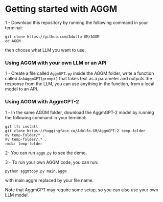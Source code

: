# Getting started with AGGM

1 - Download this repository by running the following command in your terminal:

```
git clone https://github.com/Adolfo-GM/AGGM
cd AGGM
```

then choose what LLM you want to use.

### Using AGGM with your own LLM or an API


1 - Create a file called ```AggmGPT.py``` inside the AGGM folder, write a function called ```AskAggmGPT(prompt)``` that takes text as a parameter and outputs the response from the LLM, you can use anything in the function, from a local model to an API.

### Using AGGM with AggmGPT-2

1 - In the same AGGM folder, download the AggmGPT-2 model by running the following command in your terminal:

```
git lfs install
git clone https://huggingface.co/Adolfo-GM/AggmGPT-2 temp-folder
mv temp-folder/* .
mv temp-folder/.* .  
rmdir temp-folder

```

2- You can run ``` aggm.py ``` to see the demo.

3 - To run your own AGGM code, you can run:

 ``` 
 python aggmtopy.py main.aggm

 ``` 
 with main.aggm replaced by your file name.

 Note that AggmGPT may require some setup, so you can also use your own LLM model.